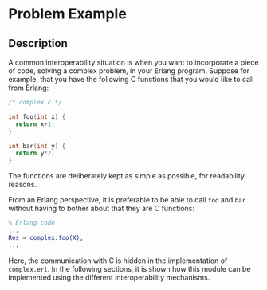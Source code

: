 <!--
%CopyrightBegin%

SPDX-License-Identifier: Apache-2.0

Copyright Ericsson AB 2023-2025. All Rights Reserved.

Licensed under the Apache License, Version 2.0 (the "License");
you may not use this file except in compliance with the License.
You may obtain a copy of the License at

    http://www.apache.org/licenses/LICENSE-2.0

Unless required by applicable law or agreed to in writing, software
distributed under the License is distributed on an "AS IS" BASIS,
WITHOUT WARRANTIES OR CONDITIONS OF ANY KIND, either express or implied.
See the License for the specific language governing permissions and
limitations under the License.

%CopyrightEnd%
-->
# Problem Example

## Description

A common interoperability situation is when you want to incorporate a piece of
code, solving a complex problem, in your Erlang program. Suppose for example,
that you have the following C functions that you would like to call from Erlang:

```c
/* complex.c */

int foo(int x) {
  return x+1;
}

int bar(int y) {
  return y*2;
}
```

The functions are deliberately kept as simple as possible, for readability
reasons.

From an Erlang perspective, it is preferable to be able to call `foo` and `bar`
without having to bother about that they are C functions:

```erlang
% Erlang code
...
Res = complex:foo(X),
...
```

Here, the communication with C is hidden in the implementation of `complex.erl`.
In the following sections, it is shown how this module can be implemented using
the different interoperability mechanisms.
